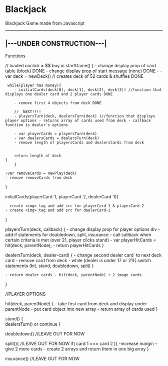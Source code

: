 Blackjack
=========

Blackjack Game made from Javascript

 ------------------------
|---UNDER CONSTRUCTION---|
 ------------------------

Functions

// loaded onclick = $$ buy in
startGame() {
     - change display prop of card table (block) DONE
     - change display prop of start message (none) DONE
     - 
     - var deck = newDeck() // creates deck of 52 cards & shuffles DONE
     
     while(player has money){
        - initialCards(deck[0], deck[1], deck[2], deck[3]) //function that displays one dealer card and 2 player cards DONE
    
        - remove first 4 objects from deck DONE
     
        //  NEXT!!!!
        - playersTurn(deck, dealersTurn(deck) )//function that displays player options - returns array of cards used from deck - callback function is dealer's options
     
        - var playerCards = playersTurn(deck) 
        - var dealersCards = dealersTurn(deck) 
        - remove length of playersCards and dealersCards from deck  
    
    
        return length of deck
    }    
        }
 
    -var removeCards = newPlay(deck)
    - remove removeCards from deck 
    
}

initialCards(playerCard-1, playerCard-2, dealerCard-1){
    
    - create <img> tag and add src for playerCard-1 & playerCard-2
    - create <img> tag and add src for dealerCard-1
}

playersTurn(deck, callback) {
    - change display prop for player options div 
    - add if statements for doubledown, split, insurance
    - call callback when certain criteria is met (over 21, player clicks stand)
    - var playerHitCards = hit(deck, parentNode);
    - return playerHitCards
}

dealersTurn(deck, dealer-card) {
    - change second dealer card <img> to next deck card
    - remove card from deck
    - while (dealer is under 17 or 21){
        switch statements (hit, stand, doubledown, split)
    }
    
    - return dealer cards - hit(deck, parentNode) + 2 image cards 
}

    
//PLAYER OPTIONS

hit(deck, parentNode) {
    - take first card from deck and display under parentNode 
    - put card object into new array 
    - return array of cards used
}

stand() {  
    dealersTurn() or continue
}

doubledown() //LEAVE OUT FOR NOW

split(){ //LEAVE OUT FOR NOW
    if( card 1 === card 2 ){
        -increase margin
        - give 2 more cards
        - create 2 arrays and return them in one big array
}

insurance() //LEAVE OUT FOR NOW